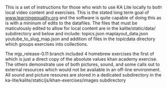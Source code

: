 This is a set of instructions for those who wish to use KA Lite locally to both local
video content and exercises.   This is the stated long term goal of www.learningequality.org
and the software is quite capable of doing this as is with a mininum of edits to the 
datafiles.  The files that must be maticulously edited to allow for local content are in the
kalite/static/data/ subdirectory and below and include:
topics.json
maplayout_data.json
youtube_to_slug_map.json
and addition of files in the topicdata directory which groups
exercises into collections.

The mjp_release-0.11 branch included 4 homebrew exercises the first of which
is just a direct copy of the absolute values khan academy exercise.
The others demonstrate use of both pictures, sound, and some calls out to
external resources which would not be available in an off-line environment.
All sound and picture resoures are stored in a dedicated subdirectory in the
ka-lite/kalite/static/js/khan-exercises/images subdirectory